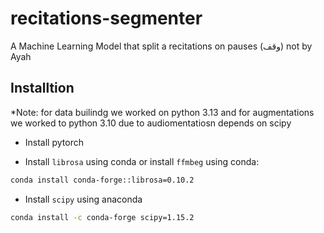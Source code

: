 # recitations-segmenter
A Machine Learning Model that split a recitations on pauses (وقف) not by Ayah 

## Installtion
*Note: for data builindg we worked on python 3.13 and for augmentations we worked to python 3.10 due to audiomentatiosn depends on scipy
* Install pytorch

* Install `librosa` using conda or install `ffmbeg` using conda:

```bash
conda install conda-forge::librosa=0.10.2
```

* Install `scipy` using anaconda 
```bash
conda install -c conda-forge scipy=1.15.2
```
